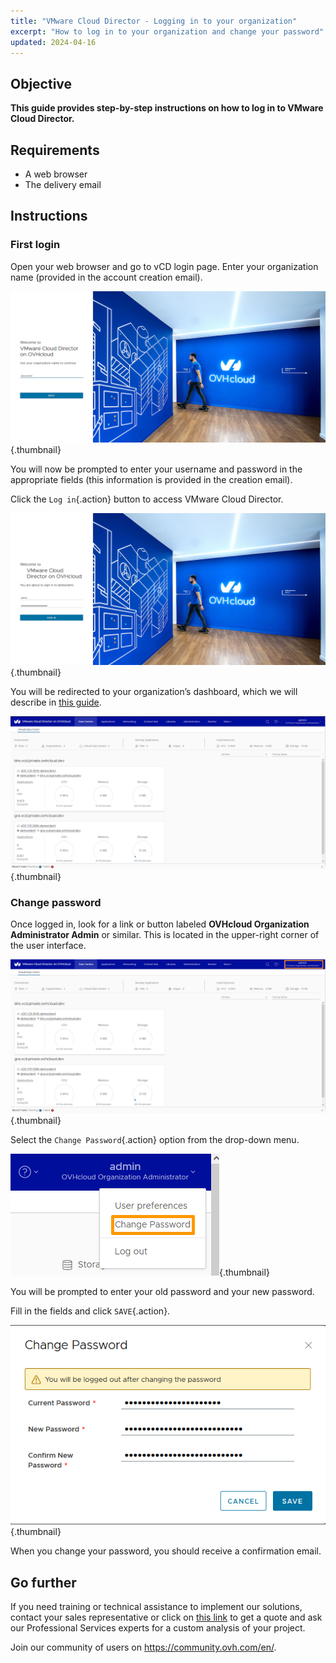 ```yaml
---
title: "VMware Cloud Director - Logging in to your organization"
excerpt: "How to log in to your organization and change your password"
updated: 2024-04-16
---
```


## Objective

**This guide provides step-by-step instructions on how to log in to VMware Cloud Director.**

## Requirements

- A web browser
- The delivery email

## Instructions

### First login

Open your web browser and go to vCD login page. Enter your organization name (provided in the account creation email).

![First page connection](images/vcd-organization-connection.png){.thumbnail}

You will now be prompted to enter your username and password in the appropriate fields (this information is provided in the creation email).

Click the `Log in`{.action} button to access VMware Cloud Director.

![Login connection](images/vcd-login-connection.png){.thumbnail}

You will be redirected to your organization’s dashboard, which we will describe in [this guide](/pages/hosted_private_cloud/hosted_private_cloud_powered_by_vmware/vcd-getting-started).

![Dashboard](images/vcd-dashboard-view.png){.thumbnail}

### Change password

Once logged in, look for a link or button labeled **OVHcloud Organization Administrator Admin** or similar. This is located in the upper-right corner of the user interface.

![Admin Button](images/vcd-settings.png){.thumbnail}

Select the `Change Password`{.action} option from the drop-down menu.

![Change Password Option](images/vcd-change-password-option.png){.thumbnail}

You will be prompted to enter your old password and your new password.

Fill in the fields and click `SAVE`{.action}.

![Change password](images/vcd-change-password.png){.thumbnail}

When you change your password, you should receive a confirmation email.

## Go further

If you need training or technical assistance to implement our solutions, contact your sales representative or click on [this link](https://www.ovhcloud.com/en-sg/professional-services/) to get a quote and ask our Professional Services experts for a custom analysis of your project.

Join our community of users on <https://community.ovh.com/en/>.